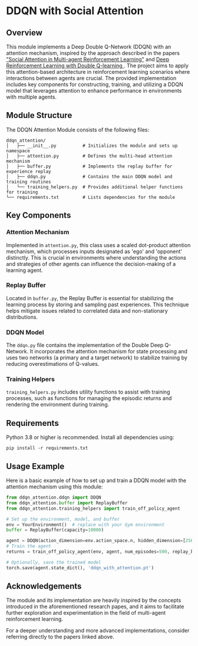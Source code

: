 # DDQN with Social Attention

## Overview

This module implements a Deep Double Q-Network (DDQN) with an attention mechanism, inspired by the approach described in the papers ["Social Attention in Multi-agent Reinforcement Learning"](https://arxiv.org/pdf/1911.12250) and [Deep Reinforcement Learning with Double Q-learning
](https://arxiv.org/abs/1509.06461). The project aims to apply this attention-based architecture in reinforcement learning scenarios where interactions between agents are crucial. The provided implementation includes key components for constructing, training, and utilizing a DDQN model that leverages attention to enhance performance in environments with multiple agents.

## Module Structure

The DDQN Attention Module consists of the following files:

```
ddqn_attention/
│   ├── __init__.py          # Initializes the module and sets up namespace
│   ├── attention.py         # Defines the multi-head attention mechanism
│   ├── buffer.py            # Implements the replay buffer for experience replay
│   ├── ddqn.py              # Contains the main DDQN model and training routines
│   └── training_helpers.py  # Provides additional helper functions for training
└── requirements.txt         # Lists dependencies for the module
```

## Key Components

### Attention Mechanism

Implemented in `attention.py`, this class uses a scaled dot-product attention mechanism, which processes inputs designated as 'ego' and 'opponent' distinctly. This is crucial in environments where understanding the actions and strategies of other agents can influence the decision-making of a learning agent.

### Replay Buffer

Located in `buffer.py`, the Replay Buffer is essential for stabilizing the learning process by storing and sampling past experiences. This technique helps mitigate issues related to correlated data and non-stationary distributions.

### DDQN Model

The `ddqn.py` file contains the implementation of the Double Deep Q-Network. It incorporates the attention mechanism for state processing and uses two networks (a primary and a target network) to stabilize training by reducing overestimations of Q-values.

### Training Helpers

`training_helpers.py` includes utility functions to assist with training processes, such as functions for managing the episodic returns and rendering the environment during training.

## Requirements

Python 3.8 or higher is recommended. Install all dependencies using:

```
pip install -r requirements.txt
```

## Usage Example

Here is a basic example of how to set up and train a DDQN model with the attention mechanism using this module:

```python
from ddqn_attention.ddqn import DDQN
from ddqn_attention.buffer import ReplayBuffer
from ddqn_attention.training_helpers import train_off_policy_agent

# Set up the environment, model, and buffer
env = YourEnvironment()  # replace with your Gym environment
buffer = ReplayBuffer(capacity=10000)

agent = DDQN(action_dimension=env.action_space.n, hidden_dimension=[256, 256], device="cuda|cpu")
# Train the agent
returns = train_off_policy_agent(env, agent, num_episodes=500, replay_buffer=buffer, minimal_size=1000, batch_size=64)

# Optionally, save the trained model
torch.save(agent.state_dict(), 'ddqn_with_attention.pt')
```

## Acknowledgements

The module and its implementation are heavily inspired by the concepts introduced in the aforementioned research papes, and it aims to facilitate further exploration and experimentation in the field of multi-agent reinforcement learning.

For a deeper understanding and more advanced implementations, consider referring directly to the papers linked above.